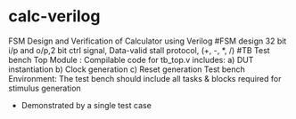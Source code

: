  # calc-verilog
FSM Design and Verification of Calculator using Verilog 
#FSM design
32 bit i/p and o/p,2 bit ctrl signal, Data-valid stall protocol, (+, -, *, /)
#TB
Test bench Top Module : Compilable code for tb_top.v  includes:
  a) DUT instantiation
  b) Clock generation
  c) Reset generation
Test bench Environment: 
   The test bench should include all tasks & blocks required for stimulus generation 
  - Demonstrated by a single test case 
